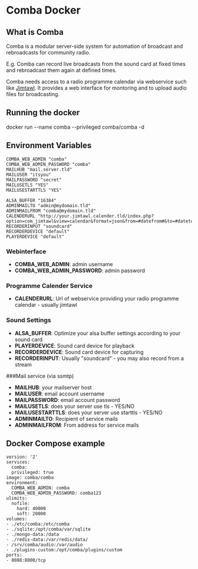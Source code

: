 # Comba Docker

## What is Comba

Comba is a modular server-side system for automation of broadcast and rebroadcasts for community radio.

E.g. Comba can record live broadcasts from the sound card at fixed times and rebroadcast them again at defined times.    

Comba needs access to a radio programme calendar via webservice such like [Jimtawl](https://hub.docker.com/r/comba/jimtawl/). It provides a web interface for montoring and to upload audio files for broadcasting. 

## Running the docker

docker run --name comba --privileged comba/comba -d

## Environment Variables

    COMBA_WEB_ADMIN "comba"
    COMBA_WEB_ADMIN_PASSWORD "comba"
    MAILHUB "mail.server.tld"
    MAILUSER "itsyou"
    MAILPASSWORD "secret"
    MAILUSETLS "YES"
    MAILUSESTARTTLS "YES"

    ALSA_BUFFER "16384"
    ADMINMAILTO "admin@mydomain.tld"
    ADMINMAILFROM "comba@mydomain.tld"
    CALENDERURL "http://your.jimtawl.calender.tld/index.php?option=com_jimtawl&view=calendar&format=json&from=#datefrom#&to=#dateto#"
    RECORDERINPUT "soundcard"
    RECORDERDEVICE "default"
    PLAYERDEVICE "default"    

### Webinterface

* **COMBA_WEB_ADMIN**: admin username
* **COMBA_WEB_ADMIN_PASSWORD**: admin password

### Programme Calender Service

* **CALENDERURL**: Url of webservice providing your radio programme calendar - usually jimtawl

### Sound Settings 

* **ALSA_BUFFER**: Optimize your alsa buffer settings according to your sound card
* **PLAYERDEVICE**: Sound card device for playback
* **RECORDERDEVICE**: Sound card device for capturing
* **RECORDERINPUT**: Usually "soundcard" - you may also record from a stream


###Mail service (via ssmtp)
 
* **MAILHUB**: your mailserver host
* **MAILUSER**: email account username  
* **MAILPASSWORD**: email account password 
* **MAILUSETLS**: does your server use tls - YES/NO
* **MAILUSESTARTTLS**: does your server use starttls - YES/NO
* **ADMINMAILTO**: Recipient of service mails
* **ADMINMAILFROM**: From address for service mails


## Docker Compose example

    version: '2'
    services:
      comba:
      privileged: true
    image: comba/comba
    environment:
      COMBA_WEB_ADMIN: comba
      COMBA_WEB_ADMIN_PASSWORD: comba123
    ulimits:
      nofile:
        hard: 40000
        soft: 20000
    volumes:
    - ./etc/comba:/etc/comba
    - ./sqlite:/opt/comba/var/sqlite
    - ./mongo-data:/data
    - ./redis-data:/var/redis/data/
    - /srv/comba/audio:/var/audio
    - ./plugins-custom:/opt/comba/plugins/custom    
    ports:
    - 8088:8000/tcp
